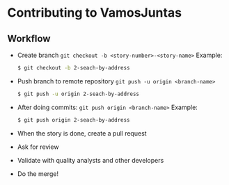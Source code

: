 # Contributing to VamosJuntas

## Workflow

* Create branch `git checkout -b <story-number>-<story-name>`
  Example:
  ```sh
  $ git checkout -b 2-seach-by-address
  ```

* Push branch to remote repository `git push -u origin <branch-name>`
  ```sh
  $ git push -u origin 2-seach-by-address
  ```

* After doing commits: `git push origin <branch-name>`
  Example:
  ```sh
  $ git push origin 2-seach-by-address
  ```
* When the story is done, create a pull request

* Ask for review

* Validate with quality analysts and other developers

* Do the merge!
